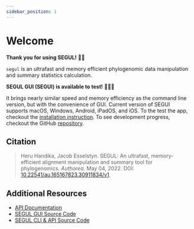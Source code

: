 ```yaml
---
sidebar_position: 1
---
```


# Welcome

**Thank you for using SEGUL!** 🙏🏻

`segul` is an ultrafast and memory efficient phylogenomic data manipulation and summary statistics calculation.

**SEGUL GUI (SEGUI) is available to test!** 🎉🎉🎉

It brings nearly similar speed and memory efficiency as the command line version, but with the convenience of GUI. Current version of SEGUI supports macOS, Windows, Android, iPadOS, and iOS. To the test the app, checkout the [installation instruction](./installation/install_gui). To see development progress, checkout the GitHub [repository](https://github.com/hhandika/segui).

## Citation

> Heru Handika, Jacob Esselstyn. SEGUL: An ultrafast, memory-efficient alignment manipulation and summary tool for phylogenomics. _Authorea_. May 04, 2022. DOI: [10.22541/au.165167823.30911834/v1](https://www.authorea.com/doi/full/10.22541/au.165167823.30911834/v1).

## Additional Resources

- [API Documentation](https://docs.rs/segul/0.18.1/segul/)
- [SEGUL GUI Source Code](https://github.com/hhandika/segui)
- [SEGUL CLI & API Source Code](https://github.com/hhandika/segul)
